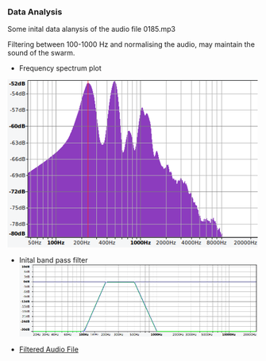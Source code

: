 ### Data Analysis

Some inital data alanysis of the audio file 0185.mp3

Filtering between 100-1000 Hz and normalising the audio, may maintain the sound of the swarm. 

- Frequency spectrum plot 

[![Spectrum of 0185](https://raw.githubusercontent.com/vbswarmdetection/data_collection/main/spectrum_of_0185.png "Spectrum of 0185")](http://https://raw.githubusercontent.com/vbswarmdetection/data_collection/main/spectrum_of_0185.png "Spectrum of 0185")

- Inital band pass filter
[![Filter](https://raw.githubusercontent.com/vbswarmdetection/data_collection/main/band_pass_filter.png "Filter")](http://https://raw.githubusercontent.com/vbswarmdetection/data_collection/main/band_pass_filter.png "Filter")

- [Filtered Audio File](http://https://github.com/vbswarmdetection/data_collection/raw/main/MVI_0185_Filtered_Normalised.wav "Filtered Audio File")

